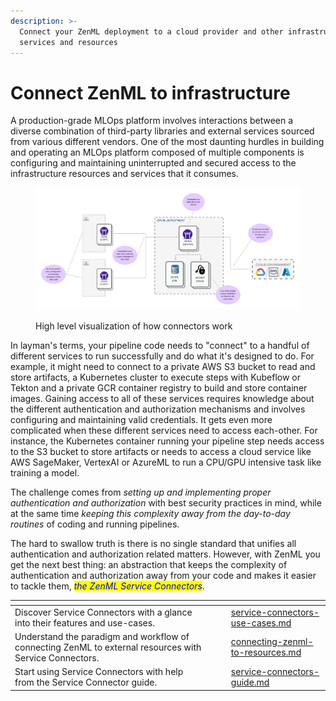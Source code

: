 ```yaml
---
description: >-
  Connect your ZenML deployment to a cloud provider and other infrastructure
  services and resources
---
```


# Connect ZenML to infrastructure

A production-grade MLOps platform involves interactions between a diverse combination of third-party libraries and external services sourced from various different vendors. One of the most daunting hurdles in building and operating an MLOps platform composed of multiple components is configuring and maintaining uninterrupted and secured access to the infrastructure resources and services that it consumes.

<figure><img src="../../.gitbook/assets/ConnectorsDiagram.png" alt=""><figcaption><p>High level visualization of how connectors work</p></figcaption></figure>

In layman's terms, your pipeline code needs to "connect" to a handful of different services to run successfully and do what it's designed to do. For example, it might need to connect to a private AWS S3 bucket to read and store artifacts, a Kubernetes cluster to execute steps with Kubeflow or Tekton and a private GCR container registry to build and store container images. Gaining access to all of these services requires knowledge about the different authentication and authorization mechanisms and involves configuring and maintaining valid credentials. It gets even more complicated when these different services need to access each-other. For instance, the Kubernetes container running your pipeline step needs access to the S3 bucket to store artifacts or needs to access a cloud service like AWS SageMaker, VertexAI or AzureML to run a CPU/GPU intensive task like training a model.

The challenge comes from _setting up and implementing proper authentication and authorization_ with best security practices in mind, while at the same time _keeping this complexity away from the day-to-day routines_ of coding and running pipelines.

The hard to swallow truth is there is no single standard that unifies all authentication and authorization related matters. However, with ZenML you get the next best thing: an abstraction that keeps the complexity of authentication and authorization away from your code and makes it easier to tackle them, _<mark style="color:blue;">the ZenML Service Connectors</mark>_.

<table data-view="cards"><thead><tr><th></th><th></th><th></th><th data-hidden data-card-target data-type="content-ref"></th></tr></thead><tbody><tr><td>Discover Service Connectors with a glance into their features and use-cases.</td><td></td><td></td><td><a href="connect-to-your-cloud-provider/service-connectors-use-cases.md">service-connectors-use-cases.md</a></td></tr><tr><td>Understand the paradigm and workflow of connecting ZenML to external resources with Service Connectors.</td><td></td><td></td><td><a href="connect-to-your-cloud-provider/connecting-zenml-to-resources.md">connecting-zenml-to-resources.md</a></td></tr><tr><td>Start using Service Connectors with help from the Service Connector guide.</td><td></td><td></td><td><a href="connect-to-your-cloud-provider/service-connectors-guide.md">service-connectors-guide.md</a></td></tr></tbody></table>

